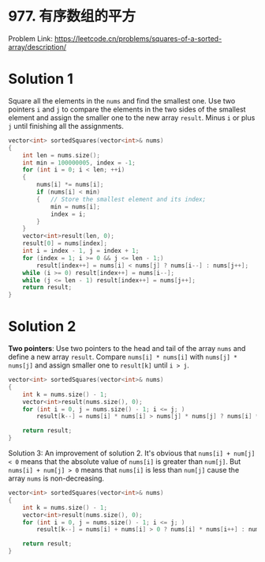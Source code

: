 # 977. 有序数组的平方
Problem Link: https://leetcode.cn/problems/squares-of-a-sorted-array/description/

# Solution 1

Square all the elements in the `nums` and find the smallest one. Use two pointers `i` and `j` to compare the elements in the two sides of the smallest element and assign the smaller one to the new array `result`. Minus `i` or plus `j` until finishing all the assignments.
```cpp
vector<int> sortedSquares(vector<int>& nums)
{
    int len = nums.size();
    int min = 100000005, index = -1;
    for (int i = 0; i < len; ++i)
    {
        nums[i] *= nums[i];
        if (nums[i] < min)
        {   // Store the smallest element and its index;
            min = nums[i];
            index = i;
        }
    }
    vector<int>result(len, 0);
    result[0] = nums[index];
    int i = index - 1, j = index + 1;
    for (index = 1; i >= 0 && j <= len - 1;)
        result[index++] = nums[i] < nums[j] ? nums[i--] : nums[j++];
    while (i >= 0) result[index++] = nums[i--];
    while (j <= len - 1) result[index++] = nums[j++];
    return result;
}
```

# Solution 2

**Two pointers**: Use two pointers to the head and tail of the array `nums` and define a new array `result`. Compare `nums[i] * nums[i]` with `nums[j] * nums[j]` and assign smaller one to `result[k]` until `i > j`.
```cpp
vector<int> sortedSquares(vector<int>& nums)
{
    int k = nums.size() - 1;
    vector<int>result(nums.size(), 0);
    for (int i = 0, j = nums.size() - 1; i <= j; )
        result[k--] = nums[i] * nums[i] > nums[j] * nums[j] ? nums[i] * nums[i++] : nums[j] * nums[j--];

    return result;
}
```

Solution 3: An improvement of solution 2. It's obvious that `nums[i] + num[j] < 0` means that the absolute value of `nums[i]` is greater than `num[j]`. But `nums[i] + num[j] > 0` means that `nums[i]` is less than `num[j]` cause the array `nums` is non-decreasing.
```cpp
vector<int> sortedSquares(vector<int>& nums)
{
    int k = nums.size() - 1;
    vector<int>result(nums.size(), 0);
    for (int i = 0, j = nums.size() - 1; i <= j; )
        result[k--] = nums[i] + nums[i] > 0 ? nums[i] * nums[i++] : nums[j] * nums[j--];

    return result;
}
```
